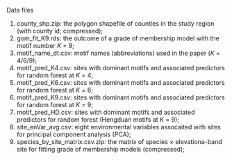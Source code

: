 Data files

1. county_shp.zip: the polygon shapefile of counties in the study region (with county id; compressed);
1. gom_fit_K9.rds: the outcome of a grade of membership model with the motif number *K* = 9; 
1. motif_name_dt.csv: motif names (abbreviations) used in the paper (*K* = 4/6/9);
1. motif_pred_K4.csv: sites with dominant motifs and associated predictors for random forest at *K* = 4;
1. motif_pred_K6.csv: sites with dominant motifs and associated predictors for random forest at *K* = 6;
1. motif_pred_K9.csv: sites with dominant motifs and associated predictors for random forest at *K* = 9;
1. motif_pred_HD.csv: sites with dominant motifs and associated predictors for random forest (Hengduan motifs at *K* = 9);
1. site_enVar_avg.csv: eight environmental variables assocaited with sites for principal component analysis (PCA);
1. species_by_site_matrix.csv.zip: the matrix of species $\times$ elevationa-band site for fitting grade of membership models (compressed);
